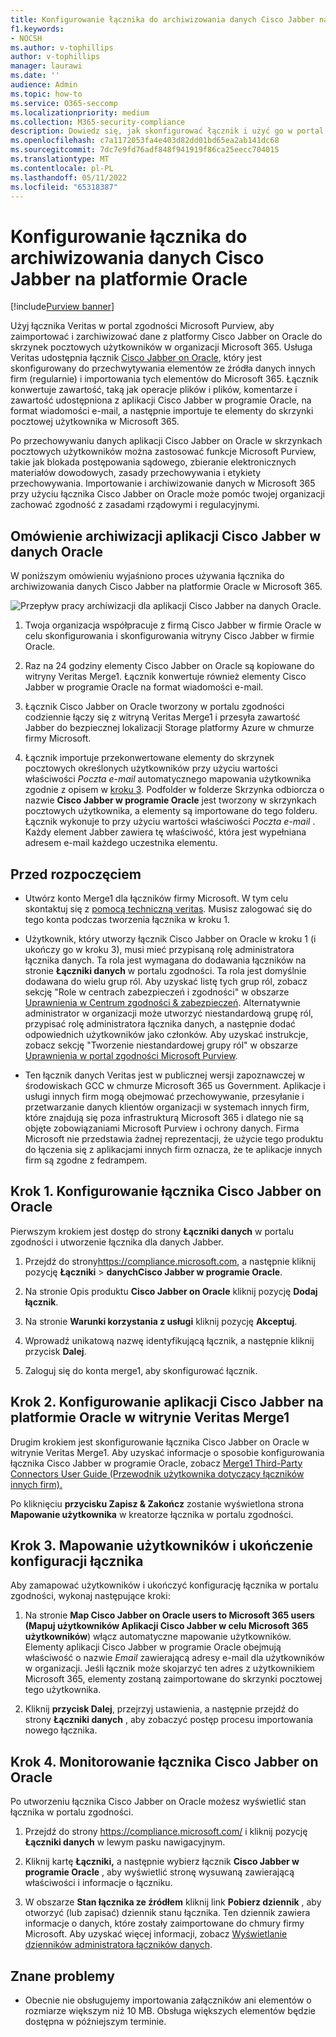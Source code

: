 ```yaml
---
title: Konfigurowanie łącznika do archiwizowania danych Cisco Jabber na platformie Oracle w Microsoft 365
f1.keywords:
- NOCSH
ms.author: v-tophillips
author: v-tophillips
manager: laurawi
ms.date: ''
audience: Admin
ms.topic: how-to
ms.service: O365-seccomp
ms.localizationpriority: medium
ms.collection: M365-security-compliance
description: Dowiedz się, jak skonfigurować łącznik i użyć go w portal zgodności Microsoft Purview, aby zaimportować i zarchiwizować dane z aplikacji Cisco Jabber w programie Oracle, aby Microsoft 365.
ms.openlocfilehash: c7a1172053fa4e403d82dd01bd65ea2ab141dc68
ms.sourcegitcommit: 7dc7e9fd76adf848f941919f86ca25eecc704015
ms.translationtype: MT
ms.contentlocale: pl-PL
ms.lasthandoff: 05/11/2022
ms.locfileid: "65318387"
---
```

# <a name="set-up-a-connector-to-archive-cisco-jabber-on-oracle-data"></a>Konfigurowanie łącznika do archiwizowania danych Cisco Jabber na platformie Oracle

[!include[Purview banner](../includes/purview-rebrand-banner.md)]

Użyj łącznika Veritas w portal zgodności Microsoft Purview, aby zaimportować i zarchiwizować dane z platformy Cisco Jabber on Oracle do skrzynek pocztowych użytkowników w organizacji Microsoft 365. Usługa Veritas udostępnia łącznik [Cisco Jabber on Oracle](https://www.veritas.com/insights/merge1/jabber), który jest skonfigurowany do przechwytywania elementów ze źródła danych innych firm (regularnie) i importowania tych elementów do Microsoft 365. Łącznik konwertuje zawartość, taką jak operacje plików i plików, komentarze i zawartość udostępniona z aplikacji Cisco Jabber w programie Oracle, na format wiadomości e-mail, a następnie importuje te elementy do skrzynki pocztowej użytkownika w Microsoft 365.

Po przechowywaniu danych aplikacji Cisco Jabber on Oracle w skrzynkach pocztowych użytkowników można zastosować funkcje Microsoft Purview, takie jak blokada postępowania sądowego, zbieranie elektronicznych materiałów dowodowych, zasady przechowywania i etykiety przechowywania. Importowanie i archiwizowanie danych w Microsoft 365 przy użyciu łącznika Cisco Jabber on Oracle może pomóc twojej organizacji zachować zgodność z zasadami rządowymi i regulacyjnymi.

## <a name="overview-of-archiving-cisco-jabber-on-oracle-data"></a>Omówienie archiwizacji aplikacji Cisco Jabber w danych Oracle

W poniższym omówieniu wyjaśniono proces używania łącznika do archiwizowania danych Cisco Jabber na platformie Oracle w Microsoft 365.

![Przepływ pracy archiwizacji dla aplikacji Cisco Jabber na danych Oracle.](../media/CiscoJabberOnOracleConnectorWorkflow.png)

1. Twoja organizacja współpracuje z firmą Cisco Jabber w firmie Oracle w celu skonfigurowania i skonfigurowania witryny Cisco Jabber w firmie Oracle.

2. Raz na 24 godziny elementy Cisco Jabber on Oracle są kopiowane do witryny Veritas Merge1. Łącznik konwertuje również elementy Cisco Jabber w programie Oracle na format wiadomości e-mail.

3. Łącznik Cisco Jabber on Oracle tworzony w portalu zgodności codziennie łączy się z witryną Veritas Merge1 i przesyła zawartość Jabber do bezpiecznej lokalizacji Storage platformy Azure w chmurze firmy Microsoft.

4. Łącznik importuje przekonwertowane elementy do skrzynek pocztowych określonych użytkowników przy użyciu wartości właściwości *Poczta e-mail* automatycznego mapowania użytkownika zgodnie z opisem w [kroku 3](#step-3-map-users-and-complete-the-connector-setup). Podfolder w folderze Skrzynka odbiorcza o nazwie **Cisco Jabber w programie Oracle** jest tworzony w skrzynkach pocztowych użytkownika, a elementy są importowane do tego folderu. Łącznik wykonuje to przy użyciu wartości właściwości *Poczta e-mail* . Każdy element Jabber zawiera tę właściwość, która jest wypełniana adresem e-mail każdego uczestnika elementu.

## <a name="before-you-begin"></a>Przed rozpoczęciem

- Utwórz konto Merge1 dla łączników firmy Microsoft. W tym celu skontaktuj się z [pomocą techniczną veritas](https://www.veritas.com/content/support/en_US). Musisz zalogować się do tego konta podczas tworzenia łącznika w kroku 1.

- Użytkownik, który utworzy łącznik Cisco Jabber on Oracle w kroku 1 (i ukończy go w kroku 3), musi mieć przypisaną rolę administratora łącznika danych. Ta rola jest wymagana do dodawania łączników na stronie **Łączniki danych** w portalu zgodności. Ta rola jest domyślnie dodawana do wielu grup ról. Aby uzyskać listę tych grup ról, zobacz sekcję "Role w centrach zabezpieczeń i zgodności" w obszarze [Uprawnienia w Centrum zgodności & zabezpieczeń](../security/office-365-security/permissions-in-the-security-and-compliance-center.md#roles-in-the-security--compliance-center). Alternatywnie administrator w organizacji może utworzyć niestandardową grupę ról, przypisać rolę administratora łącznika danych, a następnie dodać odpowiednich użytkowników jako członków. Aby uzyskać instrukcje, zobacz sekcję "Tworzenie niestandardowej grupy ról" w obszarze [Uprawnienia w portal zgodności Microsoft Purview](microsoft-365-compliance-center-permissions.md#create-a-custom-role-group).

- Ten łącznik danych Veritas jest w publicznej wersji zapoznawczej w środowiskach GCC w chmurze Microsoft 365 us Government. Aplikacje i usługi innych firm mogą obejmować przechowywanie, przesyłanie i przetwarzanie danych klientów organizacji w systemach innych firm, które znajdują się poza infrastrukturą Microsoft 365 i dlatego nie są objęte zobowiązaniami Microsoft Purview i ochrony danych. Firma Microsoft nie przedstawia żadnej reprezentacji, że użycie tego produktu do łączenia się z aplikacjami innych firm oznacza, że te aplikacje innych firm są zgodne z fedrampem.

## <a name="step-1-set-up-the-cisco-jabber-on-oracle-connector"></a>Krok 1. Konfigurowanie łącznika Cisco Jabber on Oracle

Pierwszym krokiem jest dostęp do strony **Łączniki danych** w portalu zgodności i utworzenie łącznika dla danych Jabber.

1. Przejdź do strony<https://compliance.microsoft.com>, a następnie kliknij pozycję **Łączniki** >  **danychCisco Jabber w programie Oracle**.

2. Na stronie Opis produktu **Cisco Jabber on Oracle** kliknij pozycję **Dodaj łącznik**.

3. Na stronie **Warunki korzystania z usługi** kliknij pozycję **Akceptuj**.

4. Wprowadź unikatową nazwę identyfikującą łącznik, a następnie kliknij przycisk **Dalej**.

5. Zaloguj się do konta merge1, aby skonfigurować łącznik.

## <a name="step-2-configure-the-cisco-jabber-on-oracle-on-the-veritas-merge1-site"></a>Krok 2. Konfigurowanie aplikacji Cisco Jabber na platformie Oracle w witrynie Veritas Merge1

Drugim krokiem jest skonfigurowanie łącznika Cisco Jabber on Oracle w witrynie Veritas Merge1. Aby uzyskać informacje o sposobie konfigurowania łącznika Cisco Jabber w programie Oracle, zobacz [Merge1 Third-Party Connectors User Guide (Przewodnik użytkownika dotyczący łączników innych firm).](https://docs.ms.merge1.globanetportal.com/Merge1%20Third-Party%20Connectors%20Cisco%20Jabber%20on%20Oracle%20User%20Guide.pdf)

Po kliknięciu **przycisku Zapisz & Zakończ** zostanie wyświetlona strona **Mapowanie użytkownika** w kreatorze łącznika w portalu zgodności.

## <a name="step-3-map-users-and-complete-the-connector-setup"></a>Krok 3. Mapowanie użytkowników i ukończenie konfiguracji łącznika

Aby zamapować użytkowników i ukończyć konfigurację łącznika w portalu zgodności, wykonaj następujące kroki:

1. Na stronie **Map Cisco Jabber on Oracle users to Microsoft 365 users (Mapuj użytkowników Aplikacji Cisco Jabber w celu Microsoft 365 użytkowników**) włącz automatyczne mapowanie użytkowników. Elementy aplikacji Cisco Jabber w programie Oracle obejmują właściwość o nazwie *Email* zawierającą adresy e-mail dla użytkowników w organizacji. Jeśli łącznik może skojarzyć ten adres z użytkownikiem Microsoft 365, elementy zostaną zaimportowane do skrzynki pocztowej tego użytkownika.

2. Kliknij **przycisk Dalej**, przejrzyj ustawienia, a następnie przejdź do strony **Łączniki danych** , aby zobaczyć postęp procesu importowania nowego łącznika.

## <a name="step-4-monitor-the-cisco-jabber-on-oracle-connector"></a>Krok 4. Monitorowanie łącznika Cisco Jabber on Oracle

Po utworzeniu łącznika Cisco Jabber on Oracle możesz wyświetlić stan łącznika w portalu zgodności.

1. Przejdź do strony <https://compliance.microsoft.com/> i kliknij pozycję **Łączniki danych** w lewym pasku nawigacyjnym.

2. Kliknij kartę **Łączniki,** a następnie wybierz łącznik **Cisco Jabber w programie Oracle** , aby wyświetlić stronę wysuwaną zawierającą właściwości i informacje o łączniku.

3. W obszarze **Stan łącznika ze źródłem** kliknij link **Pobierz dziennik** , aby otworzyć (lub zapisać) dziennik stanu łącznika. Ten dziennik zawiera informacje o danych, które zostały zaimportowane do chmury firmy Microsoft. Aby uzyskać więcej informacji, zobacz [Wyświetlanie dzienników administratora łączników danych](data-connector-admin-logs.md).

## <a name="known-issues"></a>Znane problemy

- Obecnie nie obsługujemy importowania załączników ani elementów o rozmiarze większym niż 10 MB. Obsługa większych elementów będzie dostępna w późniejszym terminie.
